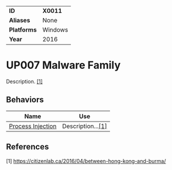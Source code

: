 |||
|---------|------------------------|
|**ID**|**X0011**|
|**Aliases**|None|
|**Platforms**|Windows|
|**Year**| 2016 |


UP007 Malware Family
====================
Description. [[1]](#1)

Behaviors
---------
|Name|Use|
|---------------------|-------------------------------------------------------|
|[Process Injection](https://github.com/MBCProject/mbc-markdown/blob/master/defense-evasion/process-inject.md) | Description...[[1]](#1)|

References
----------
<a name="1">[1]</a> https://citizenlab.ca/2016/04/between-hong-kong-and-burma/
 